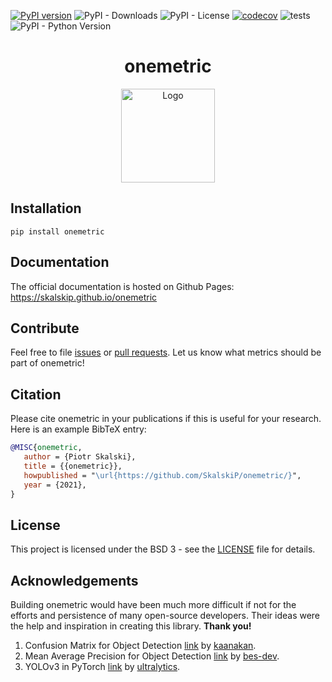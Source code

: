 [![PyPI version](https://badge.fury.io/py/onemetric.svg)](https://badge.fury.io/py/onemetric)
![PyPI - Downloads](https://img.shields.io/pypi/dm/onemetric)
![PyPI - License](https://img.shields.io/pypi/l/onemetric)
[![codecov](https://codecov.io/gh/SkalskiP/onemetric/branch/master/graph/badge.svg?token=ZFSEYF9WN4)](https://codecov.io/gh/SkalskiP/onemetric)
![tests](https://github.com/SkalskiP/onemetric/actions/workflows/tests.yml/badge.svg)
![PyPI - Python Version](https://img.shields.io/pypi/pyversions/onemetric)

<h1 align="center">onemetric</h1>

<p align="center"> 
    <img width="150" src="https://onemetric-images.s3.eu-central-1.amazonaws.com/favicon.png" alt="Logo">
</p>

## Installation

```terminal
pip install onemetric
```

## Documentation

The official documentation is hosted on Github Pages: https://skalskip.github.io/onemetric

## Contribute

Feel free to file [issues](https://github.com/SkalskiP/onemetric/issues) or [pull requests](https://github.com/SkalskiP/onemetric/pulls). Let us know what metrics should be part of onemetric!

## Citation

Please cite onemetric in your publications if this is useful for your research. Here is an example BibTeX entry:

```BibTeX
@MISC{onemetric,
   author = {Piotr Skalski},
   title = {{onemetric}},
   howpublished = "\url{https://github.com/SkalskiP/onemetric/}",
   year = {2021},
}
```

## License

This project is licensed under the BSD 3 - see the [LICENSE][1] file for details.

## Acknowledgements

Building onemetric would have been much more difficult if not for the efforts and persistence of many open-source developers. Their ideas were the help and inspiration in creating this library. **Thank you!**

1. Confusion Matrix for Object Detection [link](2) by [kaanakan](3).
2. Mean Average Precision for Object Detection [link](4) by [bes-dev](5).
3. YOLOv3 in PyTorch [link](6) by [ultralytics](7).

[1]: https://github.com/SkalskiP/onemetric/blob/master/LICENSE
[2]: https://github.com/kaanakan/object_detection_confusion_matrix
[3]: https://github.com/kaanakan
[4]: https://github.com/bes-dev/mean_average_precision
[5]: https://github.com/bes-dev
[6]: https://github.com/ultralytics/yolov3
[7]: https://github.com/ultralytics

